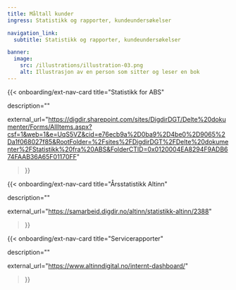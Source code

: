 ```yaml
---
title: Måltall kunder
ingress: Statistikk og rapporter, kundeundersøkelser 

navigation_link:
  subtitle: Statistikk og rapporter, kundeundersøkelser

banner:
  image:
    src: /illustrations/illustration-03.png
    alt: Illustrasjon av en person som sitter og leser en bok
---
```


{{< onboarding/ext-nav-card
  title="Statistikk for ABS"

  description=""

  external_url="https://digdir.sharepoint.com/sites/DigdirDGT/Delte%20dokumenter/Forms/AllItems.aspx?csf=1&web=1&e=UqS5VZ&cid=e76ecb9a%2D0ba9%2D4be0%2D9065%2Da1f068027f85&RootFolder=%2Fsites%2FDigdirDGT%2FDelte%20dokumenter%2FStatistikk%20fra%20ABS&FolderCTID=0x0120004EA8294F9ADB674FAAB36A65F01170FF"
>}}

{{< onboarding/ext-nav-card
  title="Årsstatistikk Altinn"

  description=""

  external_url="https://samarbeid.digdir.no/altinn/statistikk-altinn/2388"
>}}

{{< onboarding/ext-nav-card
  title="Servicerapporter"

  description=""

  external_url="https://www.altinndigital.no/internt-dashboard/"
>}}
